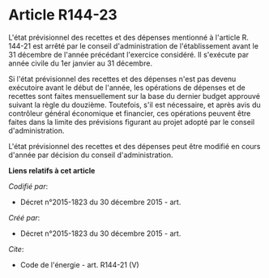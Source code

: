# Article R144-23

L'état prévisionnel des recettes et des dépenses mentionné à l'article R. 144-21 est arrêté par le conseil d'administration
de l'établissement avant le 31 décembre de l'année précédant l'exercice considéré. Il s'exécute par année civile du 1er
janvier au 31 décembre. 

Si l'état prévisionnel des recettes et des dépenses n'est pas devenu exécutoire avant le début de l'année, les opérations de
dépenses et de recettes sont faites mensuellement sur la base du dernier budget approuvé suivant la règle du douzième.
Toutefois, s'il est nécessaire, et après avis du contrôleur général économique et financier, ces opérations peuvent être
faites dans la limite des prévisions figurant au projet adopté par le conseil d'administration. 

L'état prévisionnel des recettes et des dépenses peut être modifié en cours d'année par décision du conseil d'administration.

**Liens relatifs à cet article**

_Codifié par_:

  - Décret n°2015-1823 du 30 décembre 2015 - art.

_Créé par_:

  - Décret n°2015-1823 du 30 décembre 2015 - art.

_Cite_:

  - Code de l'énergie - art. R144-21 (V)
